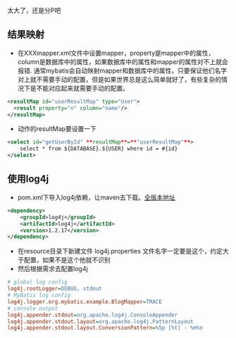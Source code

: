 太大了，还是分P吧
## 结果映射
* 在XXXmapper.xml文件中设置mapper，property是mapper中的属性，column是数据库中的属性，如果数据库中的属性和mapper的属性对不上就会报错.
通常mybatis会自动映射mapper和数据库中的属性，只要保证他们名字对上就不需要手动的配置，但是如果世界总是这么简单就好了，有些复杂的情况下是不能对应起来就需要手动的配置。
```xml
<resultMap id="userResultMap" type="User">
  <result property="n" column="name"/>
</resultMap>
```
* 动作的resultMap要设置一下
```xml
<select id="getUserById" **resultMap**=**"userResultMap"**>
	select * from ${DATABASE}.${USER} where id = #{id}
</select>
```
## 使用log4j
* pom.xml下导入log4j依赖，让maven去下载。[全版本地址](https://mvnrepository.com/artifact/log4j/log4j)
```xml
<dependency>
	<groupId>log4j</groupId>
	<artifactId>log4j</artifactId>
	<version>1.2.17</version>
</dependency>
```
* 在resource目录下新建文件 log4j.properties 文件名字一定要是这个，约定大于配置，如果不是这个他就不识别
* 然后根据需求去配置log4j
```ini
# global log config
log4j.rootLogger=DEBUG, stdout
# MyBatis log config
log4j.logger.org.mybatis.example.BlogMapper=TRACE
# console output
log4j.appender.stdout=org.apache.log4j.ConsoleAppender
log4j.appender.stdout.layout=org.apache.log4j.PatternLayout
log4j.appender.stdout.layout.ConversionPattern=%5p [%t] - %m%n
```